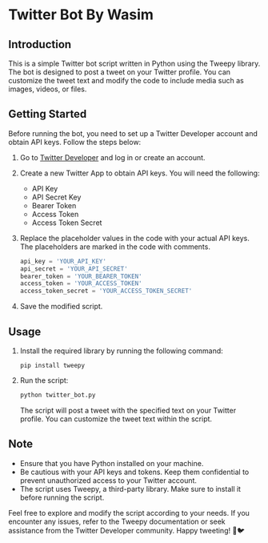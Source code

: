# Twitter Bot By Wasim
## Introduction

This is a simple Twitter bot script written in Python using the Tweepy library. The bot is designed to post a tweet on your Twitter profile. You can customize the tweet text and modify the code to include media such as images, videos, or files.

## Getting Started

Before running the bot, you need to set up a Twitter Developer account and obtain API keys. Follow the steps below:

1. Go to [Twitter Developer](https://developer.twitter.com/) and log in or create an account.

2. Create a new Twitter App to obtain API keys. You will need the following:
   - API Key
   - API Secret Key
   - Bearer Token
   - Access Token
   - Access Token Secret

3. Replace the placeholder values in the code with your actual API keys. The placeholders are marked in the code with comments.

   ```python
   api_key = 'YOUR_API_KEY'
   api_secret = 'YOUR_API_SECRET'
   bearer_token = 'YOUR_BEARER_TOKEN'
   access_token = 'YOUR_ACCESS_TOKEN'
   access_token_secret = 'YOUR_ACCESS_TOKEN_SECRET'
   ```

4. Save the modified script.

## Usage

1. Install the required library by running the following command:

   ```
   pip install tweepy
   ```

2. Run the script:

   ```python
   python twitter_bot.py
   ```

   The script will post a tweet with the specified text on your Twitter profile. You can customize the tweet text within the script.

## Note

- Ensure that you have Python installed on your machine.
- Be cautious with your API keys and tokens. Keep them confidential to prevent unauthorized access to your Twitter account.
- The script uses Tweepy, a third-party library. Make sure to install it before running the script.

Feel free to explore and modify the script according to your needs. If you encounter any issues, refer to the Tweepy documentation or seek assistance from the Twitter Developer community. Happy tweeting! 🚀🐦
